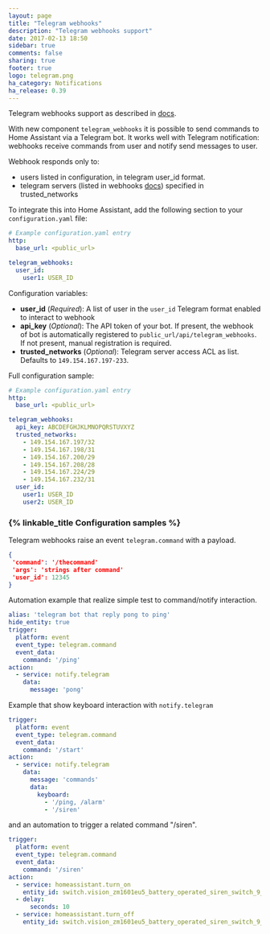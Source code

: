```yaml
---
layout: page
title: "Telegram webhooks"
description: "Telegram webhooks support"
date: 2017-02-13 18:50
sidebar: true
comments: false
sharing: true
footer: true
logo: telegram.png
ha_category: Notifications
ha_release: 0.39
---
```


Telegram webhooks support as described in [docs](https://core.telegram.org/bots/webhooks).

With new component `telegram_webhooks` it is possible to send commands to Home Assistant via a Telegram bot. It works well with Telegram notification: webhooks receive commands from user and notify send messages to user.

Webhook responds only to:

- users listed in configuration, in telegram user_id format.
- telegram servers (listed in webhooks [docs](https://core.telegram.org/bots/webhooks)) specified in trusted_networks


To integrate this into Home Assistant, add the following section to your `configuration.yaml` file:

```yaml
# Example configuration.yaml entry
http:
  base_url: <public_url>

telegram_webhooks:
  user_id:
    user1: USER_ID
```

Configuration variables:

- **user_id** (*Required*): A list of user in the `user_id` Telegram format enabled to interact to webhook
- **api_key** (*Optional*): The API token of your bot. If present, the webhook of bot is automatically registered to `public_url/api/telegram_webhooks`. If not present, manual registration is required.
- **trusted_networks** (*Optional*): Telegram server access ACL as list. Defaults to `149.154.167.197-233`.

Full configuration sample:

```yaml
# Example configuration.yaml entry
http:
  base_url: <public_url>

telegram_webhooks:
  api_key: ABCDEFGHJKLMNOPQRSTUVXYZ
  trusted_networks:
    - 149.154.167.197/32
    - 149.154.167.198/31
    - 149.154.167.200/29
    - 149.154.167.208/28
    - 149.154.167.224/29
    - 149.154.167.232/31
  user_id:
    user1: USER_ID
    user2: USER_ID
```

### {% linkable_title Configuration samples %}

Telegram webhooks raise an event `telegram.command` with a payload.

```json
{
 'command': '/thecommand'
 'args': 'strings after command'
 'user_id': 12345
}
```

Automation example that realize simple test to command/notify interaction.

```yaml
alias: 'telegram bot that reply pong to ping'
hide_entity: true
trigger:
  platform: event
  event_type: telegram.command
  event_data:
    command: '/ping'
action:
  - service: notify.telegram
    data:
      message: 'pong'
```

Example that show keyboard interaction with `notify.telegram`

```yaml
trigger:
  platform: event
  event_type: telegram.command
  event_data:
    command: '/start'
action:
  - service: notify.telegram
    data:
      message: 'commands'
      data:
        keyboard:
          - '/ping, /alarm'
          - '/siren'
```

and an automation to trigger a related command "/siren".

```yaml
trigger:
  platform: event
  event_type: telegram.command
  event_data:
    command: '/siren'
action:
  - service: homeassistant.turn_on
    entity_id: switch.vision_zm1601eu5_battery_operated_siren_switch_9_0
  - delay: 
      seconds: 10
  - service: homeassistant.turn_off
    entity_id: switch.vision_zm1601eu5_battery_operated_siren_switch_9_0
```
